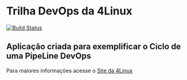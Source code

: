 # Trilha DevOps da 4Linux

<!-- Altere a Flag abaixo com sua URL do Travis -->
[![Build Status](https://travis-ci.org/SenhorLimao/DevOpsLab-HelloWorld.svg?branch=master)](https://travis-ci.org/SenhorLimao/DevOpsLab-HelloWorld)
## Aplicação criada para exemplificar o Ciclo de uma PipeLine DevOps


Para maiores informações acesse o [Site da 4Linux](https://www.4linux.com.br/cursos/devops)
